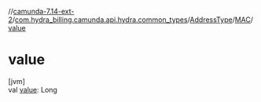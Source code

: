 //[camunda-7.14-ext-2](../../../../index.md)/[com.hydra_billing.camunda.api.hydra.common_types](../../index.md)/[AddressType](../index.md)/[MAC](index.md)/[value](value.md)

# value

[jvm]\
val [value](value.md): Long
